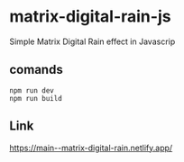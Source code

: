 # matrix-digital-rain-js
Simple Matrix Digital Rain effect in Javascrip

## comands
```
npm run dev
npm run build
```

## Link
https://main--matrix-digital-rain.netlify.app/